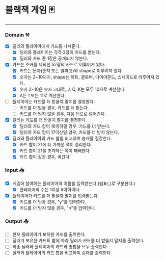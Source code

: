 # 블랙잭 게임 🃏

---

### Domain ⚒️

- [x] 딜러와 플레이어에게 카드를 나눠준다.
    - [x] 딜러와 플레이어는 각각 2장의 카드를 받는다.
    - [x] 딜러의 카드 중 1장은 공개되지 않는다.
- [x] 카드는 조커를 제외한 52장의 카드로 이루어져 있다.
    - [x] 카드는 문자(숫자 또는 알파벳)와 shape로 이루어져 있다.
    - [x] 숫자는 2~10까지, shape는 하트, 클로버, 다이아몬드, 스페이드로 이루어져 있다.
    - [x] 숫자 2~10은 숫자 그대로, J, Q, K는 모두 10으로 계산한다.
    - [x] A는 1 또는 11로 계산한다.
- [ ] 플레이어는 카드를 더 받을지 말지를 결정한다.
    - [ ] 카드를 더 받을 경우, 카드를 더 받는다.
    - [ ] 카드를 더 받지 않을 경우, 다음 턴으로 넘어간다.
- [x] 딜러는 카드를 더 받을지 말지를 결정한다.
    - [x] 딜러의 카드 합이 16이하일 경우, 카드를 더 받는다.
    - [x] 딜러의 카드 합이 17이상일 경우, 카드를 더 받지 않는다.
- [x] 딜러와 플레이어의 카드 합을 비교하여 승패를 결정한다.
    - [x] 카드 합이 21에 더 가까운 쪽이 승리한다.
    - [x] 카드 합이 21을 초과하는 쪽이 패배한다.
    - [x] 카드 합이 같은 경우, 비긴다.

### Input 📥

-[x] 게임에 참여하는 플레이어의 이름을 입력받는다.(쉼표(,)로 구분한다.)
    - [x] 플레이어의 수는 1이상 6이하이다.
- [x] 플레이어가 카드를 더 받을지 말지를 입력받는다.
    - [x] 카드를 더 받을 경우, "y"를 입력한다.
    - [x] 카드를 더 받지 않을 경우, "n"을 입력한다.

### Output 📤

- [ ] 현재 플레이어가 보유한 카드를 출력한다.
- [ ] 딜러가 보유한 카드의 합에 따라 딜러가 카드를 더 받을지 말지를 출력한다.
- [ ] 최종 딜러와 플레이어의 카드와 총합을 모두 출력한다.
- [ ] 딜러와 플레이어의 카드 합을 비교하여 승패를 출력한다.
